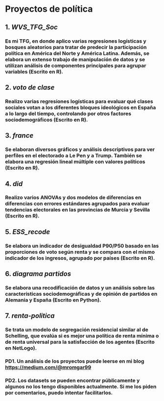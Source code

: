 # Proyectos de política

## 1. *WVS_TFG_Soc* 
### Es mi TFG, en donde aplico varias regresiones logísticas y bosques aleatorios para tratar de predecir la participación política en América del Norte y América Latina. Además, se elabora un extenso trabajo de manipulación de datos y se utilizan análisis de componentes principales para agrupar variables (Escrito en R).

## 2. *voto de clase*
### Realizo varias regresiones logísticas para evaluar qué clases sociales votan a los diferentes bloques ideológicos en España a lo largo del tiempo, controlando por otros factores sociodemográficos (Escrito en R).

## 3. *france* 
### Se elaboran diversos gráficos y análisis descriptivos para ver perfiles en el electorado a Le Pen y a Trump. También se elabora una regresión lineal múltiple con valores políticos (Escrito en R).

## 4. *did* 
### Realizo varios ANOVAs y dos modelos de diferencias en diferencias con errores estándares agrupados para evaluar tendencias electorales en las provincias de Murcia y Sevilla (Escrito en R).

## 5. *ESS_recode*
### Se elabora un indicador de desigualdad P90/P50 basado en las proporciones de voto según renta y se compara con el mismo indicador de los ingresos, agrupado por países (Escrito en R).

## 6. *diagrama partidos* 
### Se elabora una recodificación de datos y un análisis sobre las características sociodemográficas y de opinión de partidos en Alemania y España (Escrito en Python).

## 7. *renta-politica* 
### Se trata un modelo de segregación residencial similar al de Schelling, que evalúa si es mejor una política de renta mínima o de renta universal para la satisfacción de los agentes (Escrito en NetLogo).

### PD1. Un análisis de los proyectos puede leerse en mi blog https://medium.com/@mromgar99
### PD2. Los datasets se pueden encontrar públicamente y algunos no los tengo disponibles actualmente. Si me los piden por comentarios, puedo intentar facilitarlos.
